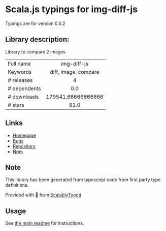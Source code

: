 
# Scala.js typings for img-diff-js

Typings are for version 0.5.2

## Library description:
Library to compare 2 images

|                    |                 |
| ------------------ | :-------------: |
| Full name          | img-diff-js |
| Keywords           | diff, image, compare |
| # releases         | 4 |
| # dependents       | 0.0 |
| # downloads        | 179541.66666666666 |
| # stars            | 81.0 |

## Links
- [Homepage](https://github.com/reg-viz/img-diff-js#readme)
- [Bugs](https://github.com/reg-viz/img-diff-js/issues)
- [Repository](https://github.com/reg-viz/img-diff-js)
- [Npm](https://www.npmjs.com/package/img-diff-js)
    


## Note
This library has been generated from typescript code from first party type definitions.

Provided with :purple_heart: from [ScalablyTyped](https://github.com/oyvindberg/ScalablyTyped)

## Usage
See [the main readme](../../readme.md) for instructions.


